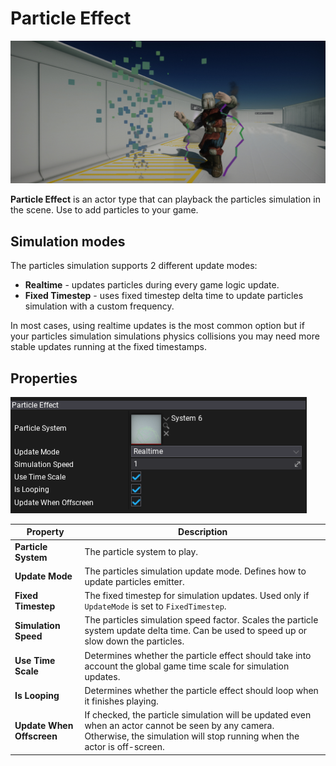 # Particle Effect

![Particle Effect](media/particle-effect.jpg)

**Particle Effect** is an actor type that can playback the particles simulation in the scene. Use to add particles to your game.

## Simulation modes

The particles simulation supports 2 different update modes:
* **Realtime** - updates particles during every game logic update.
* **Fixed Timestep** - uses fixed timestep delta time to update particles simulation with a custom frequency.

In most cases, using realtime updates is the most common option but if your particles simulation simulations physics collisions you may need more stable updates running at the fixed timestamps.

## Properties

![Particle Effect Proeprties](media/particle-effect-properties.png)

| Property | Description |
|--------|--------|
| **Particle System** | The particle system to play. |
| **Update Mode** | The particles simulation update mode. Defines how to update particles emitter. |
| **Fixed Timestep** | The fixed timestep for simulation updates. Used only if `UpdateMode` is set to `FixedTimestep`. |
| **Simulation Speed** | The particles simulation speed factor. Scales the particle system update delta time. Can be used to speed up or slow down the particles. |
| **Use Time Scale** | Determines whether the particle effect should take into account the global game time scale for simulation updates. |
| **Is Looping** | Determines whether the particle effect should loop when it finishes playing. |
| **Update When Offscreen** | If checked, the particle simulation will be updated even when an actor cannot be seen by any camera. Otherwise, the simulation will stop running when the actor is off-screen. |
